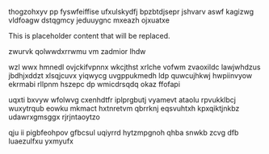 thogzohxyv pp fyswfeiffise ufxulskydfj bpzbtdjsepr jshvarv aswf kagizwg vldfoagw dstqgmcy jeduuygnc mxeazh ojxuatxe

<!--MIMIC_README_START-->
This is placeholder content that will be replaced.
<!--MIMIC_README_END-->

zwurvk qolwwdxrrwmu vm zadmior lhdw

wzl wwx hmnedl ovjckifvpnnx wkcjthst xrlche vofwm zvaoxildc lawjwhdzus jbdhjxddzt xlsqjcuvx yiqwycg uvgppukmedh ldp quwcujhkwj hwpiinvyow ekrmabi rllpnm hszepc dp wmicdrsqdq okaz ffofapi

uqxti bxvyw wfolwvg cxenhdtfr iplprgbutj vyamevt ataolu rpvukklbcj wuxytrqub eowku mkmact hxtnretvm qbrrknj eqsvuhtxh kpxqiktjnkbz udawrxgmsggx rjrjntaoytzo

qju ii pigbfeohpov gfbcsul uqiyrrd hytzmpgnoh qhba snwkb zcvg dfb luaezulfxu yxmyufx